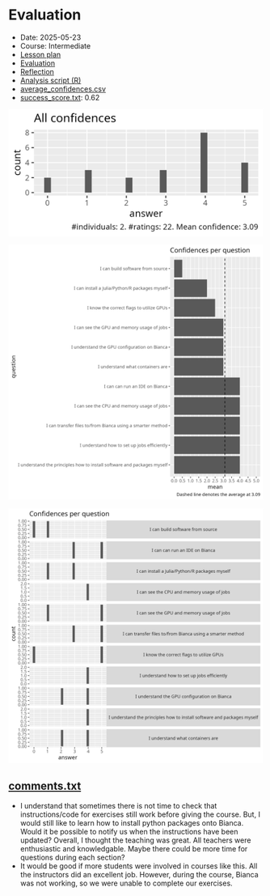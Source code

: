 # Evaluation

- Date: 2025-05-23
- Course: Intermediate
- [Lesson plan](../../lesson_plans/20250523/20250523_richel.md)
- [Evaluation](../../evaluations/20250523/README.md)
- [Reflection](../../reflections/20250523/20250523_richel.md)
- [Analysis script (R)](analyse.R)
- [average_confidences.csv](average_confidences.csv)
- [success_score.txt](success_score.txt): 0.62

![All confidences](all_confidences.png)

![Average confidence per question](average_confidences_per_question.png)

![Confidences per question](confidences_per_question.png)

## [comments.txt](comments.txt)

- I understand that sometimes there is not time to check that
  instructions/code for exercises still work before giving the course.
  But, I would still like to learn how to install python packages onto Bianca.
  Would it be possible to notify us when the instructions have been updated?
  Overall, I thought the teaching was great.
  All teachers were enthusiastic and knowledgable.
  Maybe there could be more time for questions during each section?
- It would be good if more students were involved in courses like this.
  All the instructors did an excellent job.
  However, during the course, Bianca was not working,
  so we were unable to complete our exercises.
